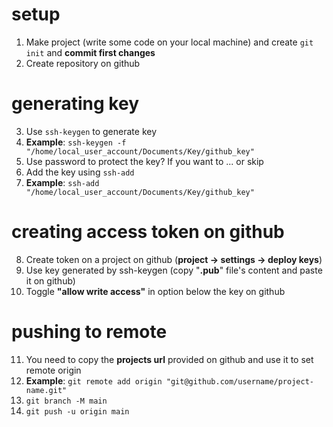 # setup

1. Make project (write some code on your local machine) and create `git init` and **commit first changes**
2. Create repository on github

# generating key

3. Use `ssh-keygen` to generate key
4. **Example**: `ssh-keygen -f "/home/local_user_account/Documents/Key/github_key"`
5. Use password to protect the key? If you want to ... or skip
6. Add the key using `ssh-add`
7. **Example**: `ssh-add "/home/local_user_account/Documents/Key/github_key"`

# creating access token on github

8. Create token on a project on github (**project -> settings -> deploy keys**)
9. Use key generated by ssh-keygen (copy "**.pub**" file's content and paste it on github)
10. Toggle **"allow write access"** in option below the key on github

# pushing to remote

11. You need to copy the **projects url** provided on github and use it to set remote origin
12. **Example**: `git remote add origin "git@github.com/username/project-name.git"` 
13. `git branch -M main`
14. `git push -u origin main`


